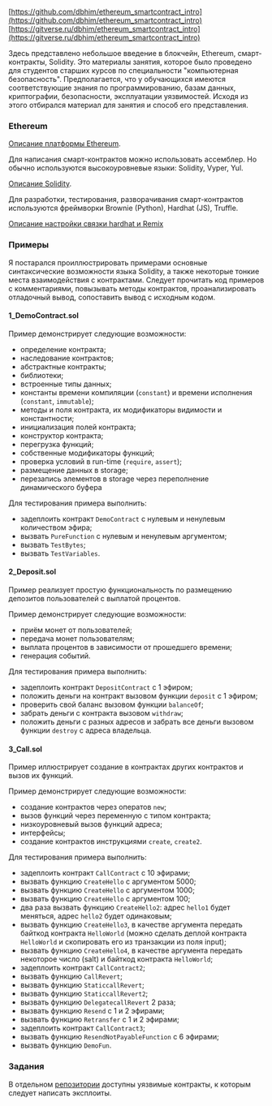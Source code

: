 [https://github.com/dbhim/ethereum_smartcontract_intro](https://github.com/dbhim/ethereum_smartcontract_intro)  
[https://gitverse.ru/dbhim/ethereum_smartcontract_intro](https://gitverse.ru/dbhim/ethereum_smartcontract_intro)

Здесь представлено небольшое введение в блокчейн, Ethereum, смарт-контракты, Solidity. Это материалы занятия, которое было проведено для студентов старших курсов по специальности "компьютерная безопасность". Предполагается, что у обучающихся имеются соответствующие знания по программированию, базам данных, криптографии, безопасности, эксплуатации уязвимостей. Исходя из этого отбирался материал для занятия и способ его представления.

### Ethereum

[Описание платформы Ethereum](./ethereum_intro.md).

Для написания смарт-контрактов можно использовать ассемблер. Но обычно используются высокоуровневые языки: Solidity, Vyper, Yul.

[Описание Solidity](./solidity.md).

Для разработки, тестирования, разворачивания смарт-контрактов используются фреймворки Brownie (Python), Hardhat (JS), Truffle.

[Описание настройки связки hardhat и Remix](./ethereum_devel.md)



### Примеры

Я постарался проиллюстрировать примерами основные синтаксические возможности языка Solidity, а также некоторые тонкие места взаимодействия с контрактами. Следует прочитать код примеров с комментариями, повызывать методы контрактов, проанализировать отладочный вывод, сопоставить вывод с исходным кодом.


#### 1_DemoContract.sol

Пример демонстрирует следующие возможности:
- определение контракта;
- наследование контрактов;
- абстрактные контракты;
- библиотеки;
- встроенные типы данных;
- константы времени компиляции (`constant`) и времени исполнения (`constant`, `immutable`);
- методы и поля контракта, их модификаторы видимости и константности;
- инициализация полей контракта;
- конструктор контракта;
- перегрузка функций;
- собственные модификаторы функций;
- проверка условий в run-time (`require`, `assert`);
- размещение данных в storage;
- перезапись элементов в storage через переполнение динамического буфера

Для тестирования примера выполнить:
- задеплоить контракт `DemoContract` с нулевым и ненулевым количеством эфира;
- вызвать `PureFunction` с нулевым и ненулевым аргументом;
- вызвать `TestBytes`;
- вызвать `TestVariables`.


#### 2_Deposit.sol

Пример реализует простую функциональность по размещению депозитов пользователей с выплатой процентов.

Пример демонстрирует следующие возможности:
- приём монет от пользователей;
- передача монет пользователям;
- выплата процентов в зависимости от прошедшего времени;
- генерация событий.

Для тестирования примера выполнить:
- задеплоить контракт `DepositContract` с 1 эфиром;
- положить деньги на контракт вызовом функции `deposit` с 1 эфиром;
- проверить свой баланс вызовом функции `balanceOf`;
- забрать деньги с контракта вызовом `withdraw`;
- положить деньги с разных адресов и забрать все деньги вызовом функции `destroy` с адреса владельца.


#### 3_Call.sol

Пример иллюстрирует создание в контрактах других контрактов и вызов их функций.

Пример демонстрирует следующие возможности:
- создание контрактов через оператов `new`;
- вызов функций через переменную с типом контракта;
- низкоуровневый вызов функций адреса;
- интерфейсы;
- создание контрактов инструкциями `create`, `create2`.


Для тестирования примера выполнить:
- задеплоить контракт `CallContract` с 10 эфирами;
- вызвать функцию `CreateHello` с аргументом 5000;
- вызвать функцию `CreateHello` с аргументом 1000;
- вызвать функцию `CreateHello` с аргументом 100;
- два раза вызвать функцию `CreateHello2`: адрес `hello1` будет меняться, адрес `hello2` будет одинаковым;
- вызвать функцию `CreateHello3`, в качестве аргумента передать байткод контракта `HelloWorld` (можно сделать деплой контракта `HelloWorld` и скопировать его из транзакции из поля input);
- вызвать функцию `CreateHello4`, в качестве аргумента передать некоторое число (salt) и байткод контракта `HelloWorld`;
- задеплоить контракт `CallContract2`;
- вызвать функцию `CallRevert`;
- вызвать функцию `StaticcallRevert`;
- вызвать функцию `StaticcallRevert2`;
- вызвать функцию `DelegatecallRevert` 2 раза;
- вызвать функцию `Resend` с 1 и 2 эфирами;
- вызвать функцию `Retransfer` с 1 и 2 эфирами;
- задеплоить контракт `CallContract3`;
- вызвать функцию `ResendNotPayableFunction` с 6 эфирами;
- вызвать функцию `DemoFun`.



### Задания

В отдельном [репозитории](../../../ethereum_smartcontract_intro_vuln) доступны уязвимые контракты, к которым следует написать эксплоиты.
